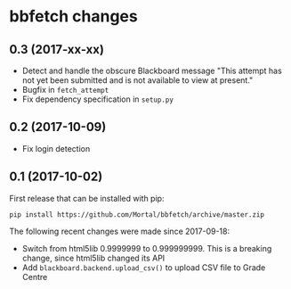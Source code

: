 bbfetch changes
===============

0.3 (2017-xx-xx)
----------------

* Detect and handle the obscure Blackboard message
  "This attempt has not yet been submitted and is not available to view at present."
* Bugfix in `fetch_attempt`
* Fix dependency specification in `setup.py`

0.2 (2017-10-09)
----------------

* Fix login detection

0.1 (2017-10-02)
----------------

First release that can be installed with pip:

`pip install https://github.com/Mortal/bbfetch/archive/master.zip`

The following recent changes were made since 2017-09-18:

* Switch from html5lib 0.9999999 to 0.999999999.
  This is a breaking change, since html5lib changed its API
* Add `blackboard.backend.upload_csv()` to upload CSV file to Grade Centre
